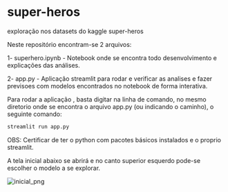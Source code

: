 # super-heros
exploração nos datasets do kaggle super-heros

Neste repositório encontram-se 2 arquivos:

1- superhero.ipynb - Notebook onde se encontra todo desenvolvimento e explicações das análises.

2- app.py - Aplicação streamlit para rodar e verificar as analises e fazer previsoes com modelos encontrados no notebook de forma interativa.

Para rodar a aplicação , basta digitar na linha de comando, no mesmo diretorio onde se encontra o arquivo app.py (ou indicando o caminho), 
o seguinte comando:

```bash
streamlit run app.py
````

OBS: Certificar de ter o python com pacotes básicos instalados e o proprio streamlit.

A tela inicial abaixo se abrirá e no canto superior esquerdo pode-se escolher o modelo a se explorar.

![inicial_png](superhero_tela_inicial.png)

